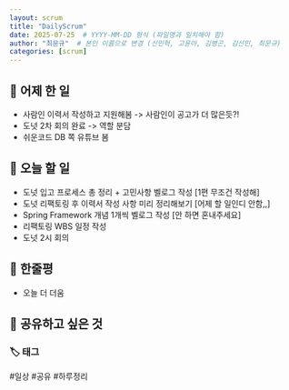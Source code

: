 ```yaml
---
layout: scrum
title: "DailyScrum"
date: 2025-07-25  # YYYY-MM-DD 형식 (파일명과 일치해야 함)
author: "최문규"  # 본인 이름으로 변경 (신민혁, 고윤아, 김병곤, 김선민, 최문규)
categories: [scrum]
---
```


## 📝 어제 한 일

- 사람인 이력서 작성하고 지원해봄 -> 사람인이 공고가 더 많은듯?!
- 도넛 2차 회의 완료 -> 역할 분담 
- 쉬운코드 DB 쪽 유튜브 봄 



## 🎯 오늘 할 일

- 도넛 입고 프로세스 총 정리 + 고민사항 벨로그 작성 [1편 무조건 작성해]
- 도넛 리팩토링 후 이력서 작성 사항 미리 정리해보기 [어제 할 일인디 안함,,]
- Spring Framework 개념 1개씩 벨로그 작성 [안 하면 혼내주세요]
- 리팩토링 WBS 일정 작성
- 도넛 2시 회의 

## 💭 한줄평

- 오늘 더 더움 

## 🔗 공유하고 싶은 것


### 🏷️ 태그

#일상 #공유 #하루정리 